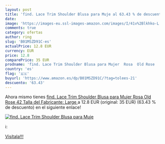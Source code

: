```yaml
---
layout: post
title: 'find. Lace Trim Shoulder Blusa para Muje al 63.43 % de descuento'
date: 
image: 'https://images-eu.ssl-images-amazon.com/images/I/41v%2Blkhko-L._SL200_.jpg'
comments: true
category: ofertas
author: ring
slug: 'B01MSZD91C-es'
actualPrice: 12.8 EUR
currency: EUR
price: 12.8
comparePrice: 35 EUR
prodname: 'find. Lace Trim Shoulder Blusa para Mujer  Rosa  Old Rose   42  Talla del Fabricante: Large '
country: 'es'
flag: '🇪🇸'
buyurl: 'https://www.amazon.es/dp/B01MSZD91C/?tag=tolees-21'
descuento: '63.43'
---
```


Ahora mismo tienes [find. Lace Trim Shoulder Blusa para Mujer  Rosa  Old Rose   42  Talla del Fabricante: Large ](https://www.amazon.es/dp/B01MSZD91C/?tag=tolees-21) a 12.8 EUR (original: 35 EUR) (63.43 %  de descuento) en el siguiente enlace!

[![find. Lace Trim Shoulder Blusa para Muje](https://images-eu.ssl-images-amazon.com/images/I/41v%2Blkhko-L._SL200_.jpg)](https://www.amazon.es/dp/B01MSZD91C/?tag=tolees-21)

ℹ️:


[Visítala!!!](https://www.amazon.es/dp/B01MSZD91C/?tag=tolees-21)
